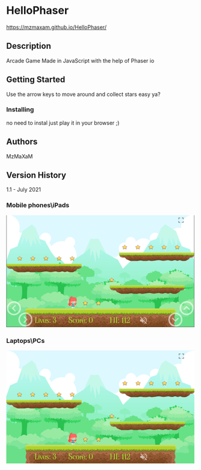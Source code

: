 # HelloPhaser
https://mzmaxam.github.io/HelloPhaser/

## Description
Arcade Game
Made in JavaScript with the help of Phaser io

## Getting Started

Use the arrow keys to move around and collect stars easy ya?

### Installing

no need to instal just play it in your browser ;)


## Authors

MzMaXaM

## Version History

1.1 - July 2021

### Mobile phones\iPads
![](https://github.com/MzMaXaM/HelloPhaser/blob/acdb7f87984698827c462321a6741f5db7b287e1/helloPhaser%20Ipad.png)
### Laptops\PCs
![](https://github.com/MzMaXaM/HelloPhaser/blob/acdb7f87984698827c462321a6741f5db7b287e1/helloPhaser%20PC.png)
